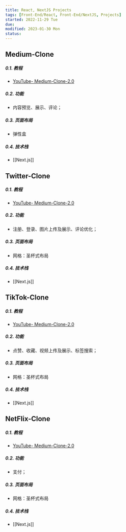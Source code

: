 ```yaml
---
title: React, NextJS Projects
tags: [Front-End/React, Front-End/NextJS, Projects]
started: 2022-11-29 Tue
due: 
modified: 2023-01-30 Mon
status: 
---
```

## Medium-Clone
##### 0.1. 教程
- [YouTube- Medium-Clone-2.0](https://www.youtube.com/results?search_query=build+medium+clone) 
##### 0.2. 功能
- 内容预览、展示、评论；
##### 0.3. 页面布局
- 弹性盒
##### 0.4. 技术栈
- [[Next.js]]
## Twitter-Clone
##### 0.1. 教程
- [YouTube- Medium-Clone-2.0](https://www.youtube.com/results?search_query=build+medium+clone) 
##### 0.2. 功能
- 注册、登录、图片上传及展示、评论优化；
##### 0.3. 页面布局
- 网格：圣杯式布局
##### 0.4. 技术栈
- [[Next.js]]
## TikTok-Clone
##### 0.1. 教程
- [YouTube- Medium-Clone-2.0](https://www.youtube.com/results?search_query=build+medium+clone) 
##### 0.2. 功能
- 点赞、收藏、视频上传及展示、标签搜索；
##### 0.3. 页面布局
- 网格：圣杯式布局
##### 0.4. 技术栈
- [[Next.js]]
## NetFlix-Clone
##### 0.1. 教程
- [YouTube- Medium-Clone-2.0](https://www.youtube.com/results?search_query=build+medium+clone) 
##### 0.2. 功能
- 支付；
##### 0.3. 页面布局
- 网格：圣杯式布局
##### 0.4. 技术栈
- [[Next.js]]
